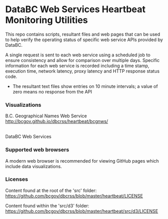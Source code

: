 # DataBC Web Services Heartbeat Monitoring Utilities

This repo contains scripts, resultant files and web pages that can be used to help verify the operating status of specific web service APIs provided by DataBC. 

A single request is sent to each web service using a scheduled job to ensure consistency and allow for comparison over multiple days. Specific information for each web service is recorded including a time stamp, execution time, network latency, proxy latency and HTTP response status code.

* The resultant text files show entries on 10 minute intervals; a value of zero means no response from the API


### Visualizations

B.C. Geographical Names Web Service<br/>
http://bcgov.github.io/dbcrss/heartbeat/bcgnws/  <br/><br/>

DataBC Web Services<br/>


### Supported web browsers

A modern web browser is recommended for viewing GitHub pages which include data visualizations.


### Licenses

Content found at the root of the 'src' folder:  <br/>
https://github.com/bcgov/dbcrss/blob/master/heartbeat/LICENSE  <br/>

Content found within the 'src/d3' folder:  <br/>
https://github.com/bcgov/dbcrss/blob/master/heartbeat/src/d3/LICENSE  <br/>
